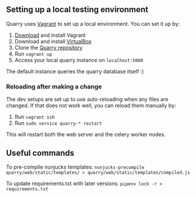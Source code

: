 ## Setting up a local testing environment ##

Quarry uses [Vagrant](https://www.vagrantup.com/) to set up a local environment.
You can set it up by:

1. [Download](https://www.vagrantup.com/downloads.html) and install Vagrant
2. Download and install [VirtualBox](https://www.virtualbox.org/)
3. Clone the [Quarry repository](https://github.com/wikimedia/analytics-quarry-web)
4. Run `vagrant up`
5. Access your local quarry instance on `localhost:5000`

The default instance queries the quarry database itself :)

### Reloading after making a change ###

The dev setups are set up to use auto-reloading when any files are changed. If that does not work well, you can reload them manually by:

1. Run `vagrant ssh`
2. Run `sudo service quarry-* restart`

This will restart both the web server and the celery worker nodes.

## Useful commands ##

To pre-compile nunjucks templates:
`nunjucks-precompile quarry/web/static/templates/ > quarry/web/static/templates/compiled.js`

To update requirements.txt with later versions:
`pipenv lock -r > requirements.txt`
